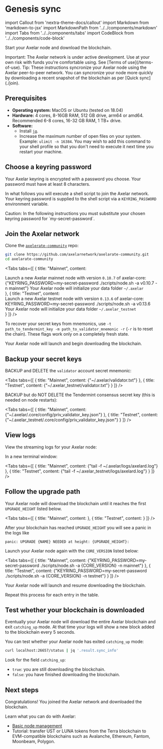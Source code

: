 # Genesis sync

import Callout from 'nextra-theme-docs/callout'
import Markdown from 'markdown-to-jsx'
import MarkdownPath from '../../components/markdown'
import Tabs from '../../components/tabs'
import CodeBlock from '../../components/code-block'

Start your Axelar node and download the blockchain.

<Callout type="error" emoji="🔥">
  Important: The Axelar network is under active development. Use at your own risk with funds you're comfortable using. See [Terms of use](/terms-of-use).
</Callout>

<Callout emoji="💡">
  Tip: These instructions syncronize your Axelar node using the Axelar peer-to-peer network. You can syncronize your node more quickly by downloading a recent snapshot of the blockchain as per [Quick sync](./join).
</Callout>

## Prerequisites

- **Operating system:** MacOS or Ubuntu (tested on 18.04)
- **Hardware:** 4 cores, 8-16GB RAM, 512 GB drive, arm64 or amd64. Recommended 6-8 cores, 16-32 GB RAM, 1 TB+ drive.
- **Software:**
  - Install [`jq`](https://stedolan.github.io/jq/download/).
  - Increase the maximum number of open files on your system. Example: `ulimit -n 16384`. You may wish to add this command to your shell profile so that you don't need to execute it next time you restart your machine.

## Choose a keyring password

Your Axelar keyring is encrypted with a password you choose. Your password must have at least 8 characters.

In what follows you will execute a shell script to join the Axelar network. Your keyring password is supplied to the shell script via a `KEYRING_PASSWORD` environment variable.

<Callout type="warning" emoji="⚠️">
  Caution: In the following instructions you must substitute your chosen keyring password for `my-secret-password`.
</Callout>

## Join the Axelar network

Clone the [`axelerate-community`](https://github.com/axelarnetwork/axelarate-community) repo:

```bash
git clone https://github.com/axelarnetwork/axelarate-community.git
cd axelarate-community
```

<Tabs tabs={[
  {
    title: "Mainnet",
    content: <div>
      Launch a new Axelar mainnet node with version <Markdown>`0.10.7`</Markdown> of axelar-core:
      <CodeBlock language="bash">
        {"KEYRING_PASSWORD=my-secret-password ./scripts/node.sh -a v0.10.7 -n mainnet"}
      </CodeBlock>
      Your Axelar node will initialize your data folder <Markdown>`~/.axelar`</Markdown>
    </div>
  },
  {
    title: "Testnet",
    content: <div>
      Launch a new Axelar testnet node with version `0.13.6` of axelar-core:
      <CodeBlock language="bash">
        KEYRING_PASSWORD=my-secret-password ./scripts/node.sh -a v0.13.6
      </CodeBlock>
      Your Axelar node will initialize your data folder `~/.axelar_testnet`
    </div>
  }
]} />

To recover your secret keys from mnemonics, use `-t path_to_tendermint_key -m path_to_validator_mnemonic -r` (`-r` is to reset the chain). These flags work only on a completely fresh state.

Your Axelar node will launch and begin downloading the blockchain.

## Backup your secret keys

BACKUP and DELETE the `validator` account secret mnemonic:

<Tabs tabs={[
  {
    title: "Mainnet",
    content: <CodeBlock>
      {"~/.axelar/validator.txt"}
    </CodeBlock>
  },
  {
    title: "Testnet",
    content: <CodeBlock>
      {"~/.axelar_testnet/validator.txt"}
    </CodeBlock>
  }
]} />

BACKUP but do NOT DELETE the Tendermint consensus secret key (this is needed on node restarts):

<Tabs tabs={[
  {
    title: "Mainnet",
    content: <CodeBlock>
      {"~/.axelar/.core/config/priv_validator_key.json"}
    </CodeBlock>
  },
  {
    title: "Testnet",
    content: <CodeBlock>
      {"~/.axelar_testnet/.core/config/priv_validator_key.json"}
    </CodeBlock>
  }
]} />

## View logs

View the streaming logs for your Axelar node:

In a new terminal window:

<Tabs tabs={[
  {
    title: "Mainnet",
    content: <CodeBlock language="bash">
      {"tail -f ~/.axelar/logs/axelard.log"}
    </CodeBlock>
  },
  {
    title: "Testnet",
    content: <CodeBlock language="bash">
      {"tail -f ~/.axelar_testnet/logs/axelard.log"}
    </CodeBlock>
  }
]} />

## Follow the upgrade path

Your Axelar node will download the blockchain until it reaches the first `UPGRADE_HEIGHT` listed below.

<Tabs tabs={[
  {
    title: "Mainnet",
    content: <MarkdownPath src="/md/mainnet/upgrade-path.md" />
  },
  {
    title: "Testnet",
    content: <MarkdownPath src="/md/testnet/upgrade-path.md" />
  }
]} />

After your blockchain has reached `UPGRADE_HEIGHT` you will see a panic in the logs like

```
panic: UPGRADE {NAME} NEEDED at height: {UPGRADE_HEIGHT}:
```

Launch your Axelar node again with the `CORE_VERSION` listed below:

<Tabs tabs={[
  {
    title: "Mainnet",
    content: <CodeBlock language="bash">
      {"KEYRING_PASSWORD=my-secret-password ./scripts/node.sh -a {CORE_VERSION} -n mainnet"}
    </CodeBlock>
  },
  {
    title: "Testnet",
    content: <CodeBlock language="bash">
      {"KEYRING_PASSWORD=my-secret-password ./scripts/node.sh -a {CORE_VERSION} -n testnet"}
    </CodeBlock>
  }
]} />

Your Axelar node will launch and resume downloading the blockchain.

Repeat this process for each entry in the table.

## Test whether your blockchain is downloaded

Eventually your Axelar node will download the entire Axelar blockchain and exit `catching_up` mode. At that time your logs will show a new block added to the blockchain every 5 seconds.

You can test whether your Axelar node has exited `catching_up` mode:

```bash
curl localhost:26657/status | jq '.result.sync_info'
```

Look for the field `catching_up`:

- `true`: you are still downloading the blockchain.
- `false`: you have finished downloading the blockchain.

## Next steps

Congratulations! You joined the Axelar network and downloaded the blockchain.

Learn what you can do with Axelar:

- [Basic node management](./basic)
- Tutorial: transfer UST or LUNA tokens from the Terra blockchain to EVM-compatible blockchains such as Avalanche, Ethereum, Fantom, Moonbeam, Polygon.
